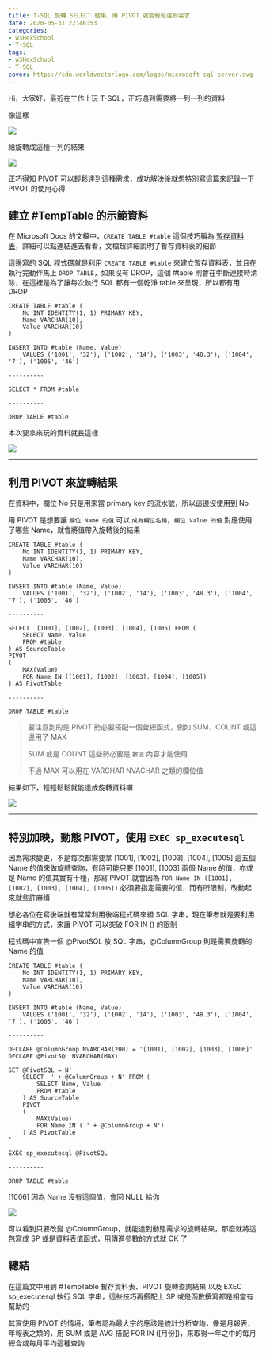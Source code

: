 ```yaml
---
title: T-SQL 旋轉 SELECT 結果，用 PIVOT 就能輕鬆達到需求
date: 2020-05-31 22:46:53
categories:
- w3HexSchool
- T-SQL
tags:
- w3HexSchool
- T-SQL
cover: https://cdn.worldvectorlogo.com/logos/microsoft-sql-server.svg
---
```


Hi，大家好，最近在工作上玩 T-SQL，正巧遇到需要將一列一列的資料

像這樣

![](https://i.imgur.com/GbM5MS4.png)

給旋轉成這種一列的結果

![](https://i.imgur.com/Zb7hRic.png)

正巧得知 PIVOT 可以輕鬆達到這種需求，成功解決後就想特別寫這篇來記錄一下 PIVOT 的使用心得

## 建立 #TempTable 的示範資料

在 Microsoft Docs 的文檔中，`CREATE TABLE #table` 這個技巧稱為 [暫存資料表](https://docs.microsoft.com/zh-tw/sql/t-sql/statements/create-table-transact-sql?view=sql-server-ver15#temporary-tables)，詳細可以點連結進去看看，文檔超詳細說明了暫存資料表的細節

這邊寫的 SQL 程式碼就是利用 `CREATE TABLE #table` 來建立暫存資料表，並且在執行完動作馬上 `DROP TABLE`，如果沒有 DROP，這個 #table 則會在中斷連接時清除，在這裡是為了讓每次執行 SQL 都有一個乾淨 table 來呈現，所以都有用 DROP

```sql=
CREATE TABLE #table (
	No INT IDENTITY(1, 1) PRIMARY KEY,
	Name VARCHAR(10),
	Value VARCHAR(10)
)

INSERT INTO #table (Name, Value)
	VALUES ('1001', '32'), ('1002', '14'), ('1003', '48.3'), ('1004', '7'), ('1005', '46')
    
----------

SELECT * FROM #table

----------

DROP TABLE #table
```

本次要拿來玩的資料就長這樣

![](https://i.imgur.com/GbM5MS4.png)

---

## 利用 PIVOT 來旋轉結果

在資料中，欄位 No 只是用來當 primary key 的流水號，所以這邊沒使用到 No

用 PIVOT 是想要讓 `欄位 Name 的值` 可以 `成為欄位名稱`，`欄位 Value 的值` 對應使用了哪些 Name，就會將值帶入旋轉後的結果

```sql=
CREATE TABLE #table (
	No INT IDENTITY(1, 1) PRIMARY KEY,
	Name VARCHAR(10),
	Value VARCHAR(10)
)

INSERT INTO #table (Name, Value)
	VALUES ('1001', '32'), ('1002', '14'), ('1003', '48.3'), ('1004', '7'), ('1005', '46')
    
----------

SELECT  [1001], [1002], [1003], [1004], [1005] FROM (
	SELECT Name, Value
	FROM #table
) AS SourceTable
PIVOT
(
	MAX(Value)
	FOR Name IN ([1001], [1002], [1003], [1004], [1005])
) AS PivotTable

----------

DROP TABLE #table
```

> 要注意到的是 PIVOT 勢必要搭配一個彙總函式，例如 SUM、COUNT 或這邊用了 MAX
> 
> SUM 或是 COUNT 這些勢必要是 `數值` 內容才能使用
> 
> 不過 MAX 可以用在 VARCHAR NVACHAR 之類的欄位值

結果如下，輕輕鬆鬆就能達成旋轉資料囉

![](https://i.imgur.com/Zb7hRic.png)

---

## 特別加映，動態 PIVOT，使用 `EXEC sp_executesql`

因為需求變更，不是每次都需要拿 [1001], [1002], [1003], [1004], [1005] 這五個 Name 的值來做旋轉查詢，有時可能只要 [1001], [1003] 兩個 Name 的值，亦或是 Name 的值其實有十種，那寫 PIVOT 就會因為 `FOR Name IN ([1001], [1002], [1003], [1004], [1005])` 必須要指定需要的值，而有所限制，改動起來就些許麻煩

想必各位在寫後端就有常常利用後端程式碼來組 SQL 字串，現在筆者就是要利用組字串的方式，來讓 PIVOT 可以突破 FOR IN () 的限制

程式碼中宣告一個 @PivotSQL 放 SQL 字串，@ColumnGroup 則是需要旋轉的 Name 的值

```sql=
CREATE TABLE #table (
	No INT IDENTITY(1, 1) PRIMARY KEY,
	Name VARCHAR(10),
	Value VARCHAR(10)
)

INSERT INTO #table (Name, Value)
	VALUES ('1001', '32'), ('1002', '14'), ('1003', '48.3'), ('1004', '7'), ('1005', '46')
    
----------

DECLARE @ColumnGroup NVARCHAR(200) = '[1001], [1002], [1003], [1006]'
DECLARE @PivotSQL NVARCHAR(MAX)

SET @PivotSQL = N'
	SELECT  ' + @ColumnGroup + N' FROM (
		SELECT Name, Value
		FROM #table
	) AS SourceTable
	PIVOT
	(
		MAX(Value)
		FOR Name IN ( ' + @ColumnGroup + N')
	) AS PivotTable
'

EXEC sp_executesql @PivotSQL

----------

DROP TABLE #table
```

[1006] 因為 Name 沒有這個值，會回 NULL 給你

![](https://i.imgur.com/QvOaGfs.png)

可以看到只要改變 @ColumnGroup，就能達到動態需求的旋轉結果，那麼就將這包寫成 SP 或是資料表值函式，用傳進參數的方式就 OK 了

## 總結

在這篇文中用到 #TempTable 暫存資料表、PIVOT 旋轉查詢結果 以及 EXEC sp_executesql 執行 SQL 字串，這些技巧再搭配上 SP 或是函數撰寫都是相當有幫助的

其實使用 PIVOT 的情境，筆者認為最大宗的應該是統計分析查詢，像是月報表，年報表之類的，用 SUM 或是 AVG 搭配 FOR IN ([月份])，來取得一年之中的每月總合或每月平均這種查詢
